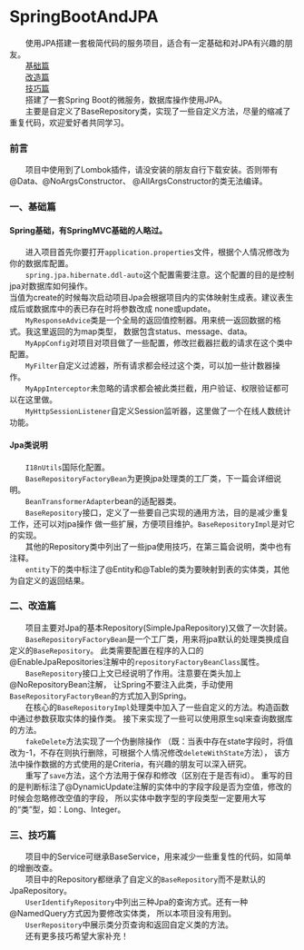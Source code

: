 # SpringBootAndJPA
&emsp;&emsp;使用JPA搭建一套极简代码的服务项目，适合有一定基础和对JPA有兴趣的朋友。
<br>
&emsp;&emsp;<a href="#1">基础篇</a>
<br>
&emsp;&emsp;<a href="#2">改造篇</a>
<br>
&emsp;&emsp;<a href="#3">技巧篇</a>
<br>
&emsp;&emsp;搭建了一套Spring Boot的微服务，数据库操作使用JPA。<br>
&emsp;&emsp;主要是自定义了BaseRepository类，实现了一些自定义方法，尽量的缩减了重复代码，欢迎爱好者共同学习。<br>
### 前言<br>
&emsp;&emsp;项目中使用到了Lombok插件，请没安装的朋友自行下载安装。否则带有@Data、@NoArgsConstructor、
@AllArgsConstructor的类无法编译。<br>
### <a name="1">一、基础篇</a><br>
#### Spring基础，有SpringMVC基础的人略过。<br>
&emsp;&emsp;进入项目首先你要打开`application.properties`文件，根据个人情况修改为你的数据库配置。<br>
&emsp;&emsp;`spring.jpa.hibernate.ddl-auto`这个配置需要注意。这个配置的目的是控制jpa对数据库如何操作。<br>
当值为create的时候每次启动项目Jpa会根据项目内的实体映射生成表。建议表生成后或数据库中的表已存在时将参数改成
none或update。<br>
&emsp;&emsp;`MyResponseAdvice`类是一个全局的返回值控制器。用来统一返回数据的格式。我这里返回的为map类型，
数据包含status、message、data。<br>
&emsp;&emsp;`MyAppConfig`对项目对项目做了一些配置，修改拦截器拦截的请求在这个类中配置。<br>
&emsp;&emsp;`MyFilter`自定义过滤器，所有请求都会经过这个类，可以加一些计数器操作。<br>
&emsp;&emsp;`MyAppInterceptor`未忽略的请求都会被此类拦截，用户验证、权限验证都可以在这里做。<br>
&emsp;&emsp;`MyHttpSessionListener`自定义Session监听器，这里做了一个在线人数统计功能。<br>
#### Jpa类说明<br>
&emsp;&emsp;`I18nUtils`国际化配置。<br>
&emsp;&emsp;`BaseRepositoryFactoryBean`为更换jpa处理类的工厂类，下一篇会详细说明。<br>
&emsp;&emsp;`BeanTransformerAdapter`bean的适配器类。<br>
&emsp;&emsp;`BaseRepository`接口，定义了一些要自己实现的通用方法，目的是减少重复工作，还可以对jpa操作
做一些扩展，方便项目维护。`BaseRepositoryImpl`是对它的实现。<br>
&emsp;&emsp;其他的Repository类中列出了一些jpa使用技巧，在第三篇会说明，类中也有注释。<br>
&emsp;&emsp;`entity`下的类中标注了@Entity和@Table的类为要映射到表的实体类，其他为自定义的返回结果。<br>
### <a name="2">二、改造篇</a><br>
&emsp;&emsp;项目主要对Jpa的基本Repository(SimpleJpaRepository)又做了一次封装。<br>
&emsp;&emsp;`BaseRepositoryFactoryBean`是一个工厂类，用来将jpa默认的处理类换成自定义的`BaseRepository`。
此类需要配置在程序的入口的@EnableJpaRepositories注解中的`repositoryFactoryBeanClass`属性。<br>
&emsp;&emsp;`BaseRepository`接口上文已经说明了作用。注意要在类头加上@NoRepositoryBean注解，
让Spring不要注入此类，手动使用`BaseRepositoryFactoryBean`的方式加入到Spring。<br>
&emsp;&emsp;在核心的`BaseRepositoryImpl`处理类中加入了一些自定义的方法。构造函数中通过参数获取实体的操作类。
接下来实现了一些可以使用原生sql来查询数据库的方法。<br>
&emsp;&emsp;`fakeDelete`方法实现了一个伪删除操作
（既：当表中存在state字段时，将值改为-1，不存在则执行删除，可根据个人情况修改`deleteWithState`方法），
该方法中操作数据的方式使用的是Criteria，有兴趣的朋友可以深入研究。<br>
&emsp;&emsp;重写了`save`方法，这个方法用于保存和修改（区别在于是否有id）。
重写的目的是判断标注了@DynamicUpdate注解的实体中的字段字段是否为空值，修改的时候会忽略修改空值的字段，
所以实体中数字型的字段类型一定要用大写的“类”型，如：Long、Integer。
### <a name="3">三、技巧篇</a><br>
&emsp;&emsp;项目中的Service可继承BaseService，用来减少一些重复性的代码，如简单的增删改查。<br>
&emsp;&emsp;项目中的Repository都继承了自定义的`BaseRepository`而不是默认的JpaRepository。<br>
&emsp;&emsp;`UserIdentifyRepository`中列出三种Jpa的查询方式。还有一种@NamedQuery方式因为要修改实体类，
所以本项目没有用到。<br>
&emsp;&emsp;`UserRepository`中展示类分页查询和返回自定义类的方法。<br>
&emsp;&emsp;还有更多技巧希望大家补充！

